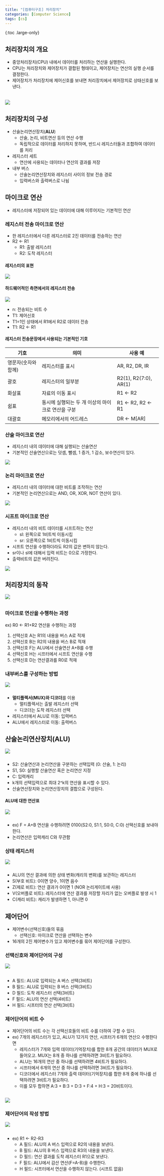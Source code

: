 ```yaml
---
title: "[컴퓨터구조] 처리장치"
categories: [Computer Science]
tags: [cs]
---
```


{:toc .large-only}

## 처리장치의 개요

- 중앙처리장치(CPU) 내에서 데이터를 처리하는 연산을 실행한다.
- CPU는 처리장치와 제어장치가 결합된 형태이고, 제어장치는 연산의 실행 순서를 결정한다.
- 제어장치가 처리장치에 제어신호를 보내면 처리장치에서 제어장치로 상태신호를 보낸다.

<img src="/assets/img/blog/2024-09-15-computer3_01.png" style="margin-top:20px" />

## 처리장치의 구성

- 산술논리연산장치(**ALU**)
  - 산술, 논리, 비트연산 등의 연산 수행
  - 독립적으로 데이터를 처리하지 못하며, 반드시 레지스터들과 조합하여 데이터를 처리
- 레지스터 세트
  - 연산에 사용되는 데이터나 연산의 결과를 저장
- 내부 버스
  - 산술논리연산장치와 레지스터 사이의 정보 전송 경로
  - 입력버스와 출력버스로 나뉨

## 마이크로 연산

- 레지스터에 저장되어 있는 데이터에 대해 이루어지는 기본적인 연산

### 레지스터 전송 마이크로 연산

- 한 레지스터에서 다른 레지스터로 2진 데이터를 전송하는 연산
- R2 ← R1
  - R1: 출발 레지스터
  - R2: 도착 레지스터

#### 레지스터의 표현

<img src="/assets/img/blog/2024-09-15-computer3_03.png" />

#### 하드웨어적인 측면에서의 레지스터 전송

<img src="/assets/img/blog/2024-09-15-computer3_03.png" />

- n: 전송되는 비트 수
- T1: 제어신호
- T1=1인 상태에서 R1에서 R2로 데이터 전송
- T1: R2 ← R1

#### 레지스터 전송문장에서 사용되는 기본적인 기호

| 기호                | 의미                                              | 사용 예               |
| ------------------- | ------------------------------------------------- | --------------------- |
| 영문자(숫자와 함께) | 레지스터를 표시                                   | AR, R2, DR, IR        |
| 괄호                | 레지스터의 일부분                                 | R2(1), R2(7:0), AR(1) |
| 화살표              | 자료의 이동 표시                                  | R1 ← R2               |
| 쉼표                | 동시에 실행되는 두 개 이상의 마이크로 연산을 구분 | R1 ← R2, R2 ← R1      |
| 대괄호              | 메모리에서의 어드레스                             | DR ← M[AR]            |

### 산술 마이크로 연산

- 레지스터 내의 데이터에 대해 실행되는 산술연산
- 기본적인 산술연산으로는 덧셈, 뺄셈, 1 증가, 1 감소, 보수연산이 있다.

<img src="/assets/img/blog/2024-09-15-computer3_04.png" />

### 논리 마이크로 연산

- 레지스터 내의 데이터에 대한 비트를 조작하는 연산
- 기본적인 논리연산으로는 AND, OR, XOR, NOT 연산이 있다.

<img src="/assets/img/blog/2024-09-15-computer3_05.png" />

### 시프트 마이크로 연산

- 레지스터 내의 비트 데이터를 시프트하는 연산
  - sl: 왼쪽으로 1비트씩 이동시킴
  - sr: 오른쪽으로 1비트씩 이동시킴
- 시프트 연산을 수행하더라도 R2의 값은 변하지 않는다.
- sr이나 sl에 대해서 입력 비트는 0으로 가정한다.
- 출력비트의 값은 버려진다.

<img src="/assets/img/blog/2024-09-15-computer3_06.png" />

## 처리장치의 동작

<img src="/assets/img/blog/2024-09-15-computer3_07.png" style="margin-bottom: 10px" />

### 마이크로 연산을 수행하는 과정

ex) R0 ← R1+R2 연산을 수행하는 과정

1. 선택신호 A는 R1의 내용을 버스 A로 적재
1. 선택신호 B는 R2의 내용을 버스 B로 적재
1. 선택신호 F는 ALU에서 산술연산 A+B를 수행
1. 선택신호 H는 시프터에서 시프트 연산을 수행
1. 선택신호 D는 연산결과를 R0로 적재

### 내부버스를 구성하는 방법

<img src="/assets/img/blog/2024-09-15-computer3_08.png" style="margin-bottom: 10px" />

- **멀티플렉서(MUX)와 디코더**를 이용
  - 멀티플렉서는 출발 레지스터 선택
  - 디코더는 도착 레지스터 선택
- 레지스터에서 ALU로 이동: 입력버스
- ALU에서 레지스터로 이동: 출력버스

## 산술논리연산장치(ALU)

<img src="/assets/img/blog/2024-09-15-computer3_09.png" style="margin-bottom: 10px" />

- S2: 산술연산과 논리연산을 구분하는 선택입력 (0: 산술, 1: 논리)
- S1, S0: 실행할 산술연산 혹은 논리연산 지정
- C: 입력캐리
- k개의 선택입력으로 최대 2^k의 연산을 표시할 수 있다.
- 산술연산장치와 논리연산장치의 결합으로 구성된다.

#### ALU에 대한 연산표

<img src="/assets/img/blog/2024-09-15-computer3_10.png" style="margin-bottom: 10px" />

- ex) F = A+B 연산을 수행하려면 0100(S2:0, S1:1, S0:0, C:0) 선택신호를 보내야 한다.
- 논리연산은 입력캐리 C와 무관함

### 상태 레지스터

<img src="/assets/img/blog/2024-09-15-computer3_11.png" style="margin-bottom: 10px" />

- ALU의 연산 결과에 의한 상태 변화(캐리의 변화)를 보관하는 레지스터
- S(부호 비트): 0이면 양수, 1이면 음수
- Z(제로 비트): 연산 결과가 0이면 1 (NOR 논리게이트에 사용)
- V(오버플로 비트): 레지스터에 연산 결과를 저장할 자리가 없는 오버플로 발생 시 1
- C(캐리 비트): 캐리가 발생하면 1, 아니면 0

## 제어단어

- 제어변수(선택신호)들의 묶음
  - 선택신호: 마이크로 연산을 선택하는 변수
- 16개의 2진 제어변수가 있고 제어변수를 묶어 제어단어를 구성한다.

### 선택신호와 제어단어의 구성

<img src="/assets/img/blog/2024-09-15-computer3_12.png" style="margin-bottom: 15px" />

- A 필드: ALU로 입력되는 A 버스 선택(3비트)
- B 필드: ALU로 입력되는 B 버스 선택(3비트)
- D 필드: 도착 레지스터 선택(3비트)
- F 필드: ALU의 연산 선택(4비트)
- H 필드: 시프터의 연산 선택(3비트)

### 제어단어의 비트 수

- 제어단어의 비트 수는 각 선택신호들의 비트 수를 더하여 구할 수 있다.
- ex) 7개의 레지스터가 있고, ALU가 12가지 연산, 시프터가 6개의 연산으 수행한다면
  - 레지스터가 7개와 입력 데이터(기억장치)를 합한 8개 공간의 데이터가 MUX로 들어오고. MUX는 8개 중 하나를 선택하려면 3비트가 필요하다.
  - ALU는 16개의 연산 중 하나를 선택하려면 4비트가 필요하다.
  - 시프터에서 6개의 연산 중 하나를 선택하려면 3비트가 필요하다.
  - 디코더에서 레지스터 7개와 출력 데이터(기억장치)를 합한 8개 중에 하나를 선택하려면 3비트가 필요하다.
  - 이를 모두 합하면 A:3 + B:3 + D:3 + F:4 + H:3 = 20비트이다.

<img src="/assets/img/blog/2024-09-15-computer3_14.png" style="margin-top: 15px" />

### 제어단어의 작성 방법

<img src="/assets/img/blog/2024-09-15-computer3_13.png" style="margin-bottom: 15px" />

- ex) R1 <- R2-R3
  - A 필드: ALU의 A 버스 입력으로 R2의 내용을 보낸다.
  - B 필드: ALU의 B 버스 입력으로 R3의 내용을 보낸다.
  - D 필드: 연산 결과를 도착 레지스터 R1으로 보낸다.
  - F 필드: ALU에서 감산 연산(F=A-B)을 수행한다.
  - H 필드: 시프터에서 연산을 수행하지 않는다. (시프트 없음)
